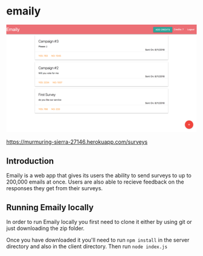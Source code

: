 # emaily

![alt text](https://github.com/Alawode/emaily/blob/master/img/Screen%20Shot%202018-09-03%20at%209.54.30%20PM.png)


https://murmuring-sierra-27146.herokuapp.com/surveys

## Introduction
Emaily is a web app that gives its users the ability to send surveys to up to 200,000 emails at once. Users are also able to recieve feedback on the responses they get from their surveys.

## Running Emaily locally
In order to run Emaily locally you first need to clone it either by using git or just downloading the zip folder.

Once you have downloaded it you'll need to run ```npm install``` in the server directory and also in the client directory.
Then run ```node index.js```




